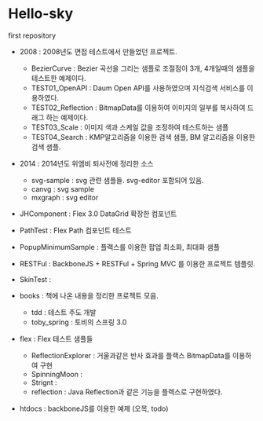 Hello-sky
=========

first repository

* 2008 : 2008년도 면접 테스트에서 만들었던 프로젝트.
  - BezierCurve : Bezier 곡선을 그리는 샘플로 조절점이 3개, 4개일때의 샘플을 테스트한 예제이다.
  - TEST01_OpenAPI : Daum Open API를 사용하였으며 지식검색 서비스를 이용하였다.
  - TEST02_Reflection : BitmapData를 이용하여 이미지의 일부를 복사하여 드래그 하는 예제이다.
  - TEST03_Scale : 이미지 색과 스케일 값을 조정하여 테스트하는 샘플
  - TEST04_Search : KMP알고리즘을 이용한 검색 샘플, BM 알고리즘을 이용한 검색 샘플.

* 2014 : 2014년도 위엠비 퇴사전에 정리한 소스
  - svg-sample : svg 관련 샘플들.  svg-editor 포함되어 있음.
  - canvg : svg sample
  - mxgraph : svg editor

* JHComponent : Flex 3.0 DataGrid 확장한 컴포넌트

* PathTest : Flex Path 컴포넌트 테스트

* PopupMinimumSample : 플랙스를 이용한 팝업 최소화, 최대화 샘플

* RESTFul : BackboneJS + RESTFul + Spring MVC 를 이용한 프로젝트 템플릿.

* SkinTest :

* books : 책에 나온 내용을 정리한 프로젝트 모음.
  - tdd : 테스트 주도 개발
  - toby_spring : 토비의 스프링 3.0

* flex : Flex 테스트 샘플들
  - ReflectionExplorer : 거울과같은 반사 효과를 플랙스 BitmapData를 이용하여 구현
  - SpinningMoon :
  - Strignt :
  - reflection : Java Reflection과 같은 기능을 플렉스로 구현하였다.

* htdocs : backboneJS를 이용한 예제 (오목, todo)
